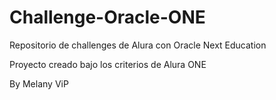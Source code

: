 # Challenge-Oracle-ONE

<p>Repositorio de challenges de Alura con Oracle Next Education</p>

<p>Proyecto creado bajo los criterios de Alura ONE</p>

<p>By Melany ViP</p>
